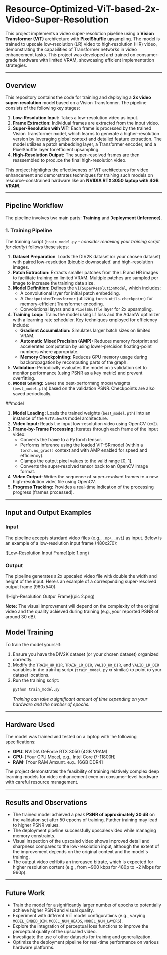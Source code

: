 # Resource-Optimized-ViT-based-2x-Video-Super-Resolution
This project implements a video super-resolution pipeline using a **Vision Transformer (ViT)** architecture with **PixelShuffle** upsampling. The model is trained to upscale low-resolution (LR) video to high-resolution (HR) video, demonstrating the capabilities of Transformer networks in video enhancement tasks. This project was developed and trained on consumer-grade hardware with limited VRAM, showcasing efficient implementation strategies.

---

## Overview

This repository contains the code for training and deploying a **2x video super-resolution** model based on a Vision Transformer. The pipeline consists of the following key stages:

1.  **Low-Resolution Input:** Takes a low-resolution video as input.
2.  **Frame Extraction:** Individual frames are extracted from the input video.
3.  **Super-Resolution with ViT:** Each frame is processed by the trained Vision Transformer model, which learns to generate a higher-resolution version by leveraging global context and detailed feature extraction. The model utilizes a patch embedding layer, a Transformer encoder, and a PixelShuffle layer for efficient upsampling.
4.  **High-Resolution Output:** The super-resolved frames are then reassembled to produce the final high-resolution video.

This project highlights the effectiveness of ViT architectures for video enhancement and demonstrates techniques for training such models on resource-constrained hardware like an **NVIDIA RTX 3050 laptop with 4GB VRAM**.

---

## Pipeline Workflow

The pipeline involves two main parts: **Training** and **Deployment (Inference)**.

### 1. Training Pipeline

The training script (`train_model.py` - *consider renaming your training script for clarity*) follows these steps:

1.  **Dataset Preparation:** Loads the DIV2K dataset (or your chosen dataset) with paired low-resolution (bicubic downscaled) and high-resolution images.
2.  **Patch Extraction:** Extracts smaller patches from the LR and HR images to facilitate training on limited VRAM. Multiple patches are sampled per image to increase the training data size.
3.  **Model Definition:** Defines the `ViTSuperResolutionModel`, which includes:
    * A convolutional layer for initial patch embedding.
    * A `CheckpointedTransformer` (utilizing `torch.utils.checkpoint`) for memory-efficient Transformer encoding.
    * Convolutional layers and a `PixelShuffle` layer for 2x upsampling.
4.  **Training Loop:** Trains the model using L1 loss and the AdamW optimizer with a learning rate scheduler. Key techniques employed for efficiency include:
    * **Gradient Accumulation:** Simulates larger batch sizes on limited VRAM.
    * **Automatic Mixed Precision (AMP):** Reduces memory footprint and accelerates computation by using lower-precision floating-point numbers where appropriate.
    * **Memory Checkpointing:** Reduces GPU memory usage during backpropagation by recomputing parts of the graph.
5.  **Validation:** Periodically evaluates the model on a validation set to monitor performance (using PSNR as a key metric) and prevent overfitting.
6.  **Model Saving:** Saves the best-performing model weights (`best_model.pth`) based on the validation PSNR. Checkpoints are also saved periodically.






##model
1.  **Model Loading:** Loads the trained weights (`best_model.pth`) into an instance of the `ViTVideoSR` model architecture.
2.  **Video Input:** Reads the input low-resolution video using OpenCV (`cv2`).
3.  **Frame-by-Frame Processing:** Iterates through each frame of the input video:
    * Converts the frame to a PyTorch tensor.
    * Performs inference using the loaded ViT-SR model (within a `torch.no_grad()` context and with AMP enabled for speed and efficiency).
    * Clamps the output pixel values to the valid range [0, 1].
    * Converts the super-resolved tensor back to an OpenCV image format.
4.  **Video Output:** Writes the sequence of super-resolved frames to a new high-resolution video file using OpenCV.
5.  **Progress Tracking:** Provides a real-time indication of the processing progress (frames processed).

---

## Input and Output Examples

### Input

The pipeline accepts standard video files (e.g., `.mp4`, `.avi`) as input. Below is an example of a low-resolution input frame (480x270):

![Low-Resolution Input Frame](pic 1.png)

### Output

The pipeline generates a 2x upscaled video file with double the width and height of the input. Here's an example of a corresponding super-resolved output frame (960x540):

![High-Resolution Output Frame](pic 2.png)

**Note:** The visual improvement will depend on the complexity of the original video and the quality achieved during training (e.g., your reported PSNR of around 30 dB).

## Model Training

To train the model yourself:

1.  Ensure you have the DIV2K dataset (or your chosen dataset) organized correctly.
2.  Modify the `TRAIN_HR_DIR`, `TRAIN_LR_DIR`, `VALID_HR_DIR`, and `VALID_LR_DIR` variables in the training script (`train_model.py` or similar) to point to your dataset locations.
3.  Run the training script:
    ```bash
    python train_model.py
    ```
    *Training can take a significant amount of time depending on your hardware and the number of epochs.*

---

## Hardware Used

The model was trained and tested on a laptop with the following specifications:

* **GPU:** NVIDIA GeForce RTX 3050 (4GB VRAM)
* **CPU:** [Your CPU Model, e.g., Intel Core i7-11800H]
* **RAM:** [Your RAM Amount, e.g., 16GB DDR4]

The project demonstrates the feasibility of training relatively complex deep learning models for video enhancement even on consumer-level hardware with careful resource management.

---

## Results and Observations

* The trained model achieved a peak **PSNR of approximately 30 dB** on the validation set after 50 epochs of training. Further training may lead to higher PSNR values.
* The deployment pipeline successfully upscales video while managing memory constraints.
* Visual inspection of the upscaled video shows improved detail and sharpness compared to the low-resolution input, although the extent of the improvement depends on the original content and the model's training.
* The output video exhibits an increased bitrate, which is expected for higher resolution content (e.g., from ~900 kbps for 480p to ~2 Mbps for 960p).

---

## Future Work

* Train the model for a significantly larger number of epochs to potentially achieve higher PSNR and visual quality.
* Experiment with different ViT model configurations (e.g., varying `MODEL_EMBED_DIM`, `MODEL_NUM_HEADS`, `MODEL_NUM_LAYERS`).
* Explore the integration of perceptual loss functions to improve the perceptual quality of the upscaled video.
* Investigate the use of other datasets for training and generalization.
* Optimize the deployment pipeline for real-time performance on various hardware platforms.
